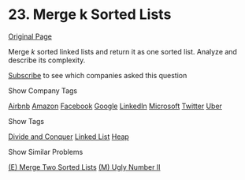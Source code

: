 # 23. Merge k Sorted Lists

[Original Page](https://leetcode.com/problems/merge-k-sorted-lists/)

Merge _k_ sorted linked lists and return it as one sorted list. Analyze and describe its complexity.

<div>

[Subscribe](/subscribe/) to see which companies asked this question

</div>

<div>

<div id="company_tags" class="btn btn-xs btn-warning">Show Company Tags</div>

<span class="hidebutton">[Airbnb](/company/airbnb/) [Amazon](/company/amazon/) [Facebook](/company/facebook/) [Google](/company/google/) [LinkedIn](/company/linkedin/) [Microsoft](/company/microsoft/) [Twitter](/company/twitter/) [Uber](/company/uber/)</span></div>

<div>

<div id="tags" class="btn btn-xs btn-warning">Show Tags</div>

<span class="hidebutton">[Divide and Conquer](/tag/divide-and-conquer/) [Linked List](/tag/linked-list/) [Heap](/tag/heap/)</span></div>

<div>

<div id="similar" class="btn btn-xs btn-warning">Show Similar Problems</div>

<span class="hidebutton">[(E) Merge Two Sorted Lists](/problems/merge-two-sorted-lists/) [(M) Ugly Number II](/problems/ugly-number-ii/)</span></div>